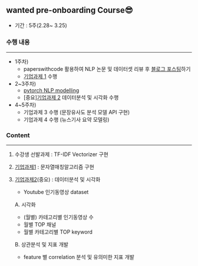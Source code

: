 ## wanted pre-onboarding Course😎
- 기간 : 5주(2.28~ 3.25)

### 수행 내용
---
- 1주차) 
    - paperswithcode 활용하여 NLP 논문 및 데이터셋 리뷰 후 [블로그 포스팅](https://velog.io/@crosstar1228/series/wanted-NLP)하기
    - [기업과제 1](https://github.com/crosstar1228/wanted_pre_onboarding/blob/main/%5BWanted%5D%EA%B8%B0%EC%97%85%EA%B3%BC%EC%A0%9C1_%EB%AC%B8%EC%9E%90%EC%97%B4%EB%A7%A4%EC%B9%AD%EC%95%8C%EA%B3%A0%EB%A6%AC%EC%A6%98.ipynb) 수행
- 2~3주차) 
    - [pytorch NLP modelling](https://github.com/crosstar1228/pytorch_study)
    - [중요][기업과제 2](https://github.com/crosstar1228/wanted_pre_onboarding/blob/main/%5BWanted%5D%EA%B8%B0%EC%97%85%EA%B3%BC%EC%A0%9C2_%EB%8D%B0%EC%9D%B4%ED%84%B0%EB%B6%84%EC%84%9D%EB%B0%8F%EC%8B%9C%EA%B0%81%ED%99%94.ipynb) 데이터분석 및 시각화 수행
- 4~5주차) 
    - 기업과제 3 수행 (문장유사도 분석 모델 API 구현)
    - 기업과제 4 수행 (뉴스기사 요약 모델링)

### Content  
---  
1. 수강생 선발과제 : TF-IDF Vectorizer 구현
2. [기업과제1](https://github.com/crosstar1228/wanted_pre_onboarding/blob/main/%5BWanted%5D%EA%B8%B0%EC%97%85%EA%B3%BC%EC%A0%9C1_%EB%AC%B8%EC%9E%90%EC%97%B4%EB%A7%A4%EC%B9%AD%EC%95%8C%EA%B3%A0%EB%A6%AC%EC%A6%98.ipynb) : 문자열매칭알고리즘 구현
3. [기업과제2](https://github.com/crosstar1228/wanted_pre_onboarding/blob/main/%5BWanted%5D%EA%B8%B0%EC%97%85%EA%B3%BC%EC%A0%9C2_%EB%8D%B0%EC%9D%B4%ED%84%B0%EB%B6%84%EC%84%9D%EB%B0%8F%EC%8B%9C%EA%B0%81%ED%99%94.ipynb)(중요) : 데이터분석 및 시각화
    - Youtube 인기동영상 dataset
   
   A. 시각화
    - (월별) 카테고리별 인기동영상 수
    - 월별 TOP 채널
    - 월별 카테고리별 TOP keyword
   
   B. 상관분석 및 지표 개발
    - feature 별 correlation 분석 및 유의미한 지표 개발
